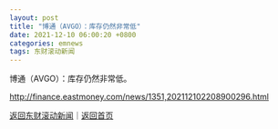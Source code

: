 ```yaml
---
layout: post
title: "博通（AVGO）：库存仍然非常低"
date: 2021-12-10 06:00:20 +0800
categories: emnews
tags: 东财滚动新闻
---
```


博通（AVGO）：库存仍然非常低。

<http://finance.eastmoney.com/news/1351,202112102208900296.html>

[返回东财滚动新闻](//finews.withounder.com/emnews/)｜[返回首页](//finews.withounder.com/)
